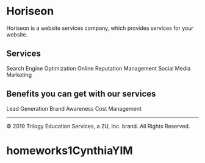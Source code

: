 # Horiseon

Horiseon is a website services company, which provides services for your website.

## Services

Search Engine Optimization
Online Reputation Management
Social Media Marketing


## Benefits you can get with our services

Lead Generation
Brand Awareness
Cost Management
- - -
© 2019 Trilogy Education Services, a 2U, Inc. brand. All Rights Reserved.
# homeworks1CynthiaYIM
